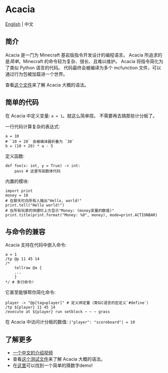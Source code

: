 # Acacia
[English](README.md) | 中文

## 简介
Acacia 是一门为 Minecraft 基岩版指令开发设计的编程语言。
Acacia 所追求的是*简单*。Minecraft 的命令较为复杂、很长、且难以维护。
Acacia 将指令简化为了类似 Python 语言的代码。
代码最终会被编译为多个 mcfunction 文件，可以通过行为包被加载进一个世界。

查看[这个文件](test/brief_intro.aca)来了解 Acacia 大概的语法。

## 简单的代码
在 Acacia 中定义变量: `a = 1`。就这么简单捏。
不需要再去搞那些计分板了。

一行代码计算复杂的表达式:
```
a = 10
# `10 + 20` 会被编译器折叠为 `30`
b = (10 + 20) * a - 5
```

定义函数:
```
def foo(x: int, y = True) -> int:
    pass # 这里写函数体代码
```

内置的模块:
```
import print
money = 10
# 在聊天栏向所有人输出"Hello, world!"
print.tell("Hello world!")
# 在所有玩家的快捷栏上方显示"Money: (money变量的数值)"
print.title(print.format("Money: %0", money), mode=print.ACTIONBAR)
```

## 与命令的兼容
Acacia 支持在代码中嵌入命令:
```
a = 1
/tp @p 11 45 14
/*
    tellraw @a {
    ...
    }
*/ # 多行命令!
```

它甚至能够帮你简化命令:
```
player -> "@p[tag=player]" # 定义绑定量（类似C语言的宏定义`#define`）
/tp ${player} 11 45 14
/execute at ${player} run setblock ~ ~ ~ grass
```

在 Acacia 中访问计分板的数值: `|"player": "scoreboard"| = 10`

## 了解更多
- [一个中文的介绍视频](https://www.bilibili.com/video/BV1uR4y167w9)
- 查看[这个测试文件](test/brief_intro.aca)来了解 Acacia 大概的语法。
- 在[这里](test/demo/numguess.aca)可以找到一个简单的猜数字demo!
